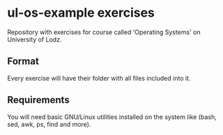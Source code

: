 # ul-os-example exercises
Repository with exercises for course called 'Operating Systems' on University of Lodz.

## Format
Every exercise will have their folder with all files included into it.

## Requirements
You will need basic GNU/Linux utilities installed on the system like (bash, sed, awk, ps, find and more).
